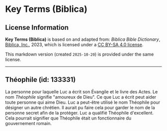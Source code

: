 # Key Terms (Biblica)

## License Information

**Key Terms (Biblica)** is based on and adapted from: _Biblica Bible Dictionary_, [Biblica, Inc.](https://www.biblica.com/), 2023, which is licensed under a [CC BY-SA 4.0 license](https://creativecommons.org/licenses/by-sa/4.0/legalcode.en).

This markdown version (created `2025-10-20`) is provided under the same license.



--------------------------------

## Théophile (id: 133331)

La personne pour laquelle Luc a écrit son Évangile et le livre des Actes. Le nom *Théophile* signifie "amoureux de Dieu". Ce que Luc a écrit peut aider toute personne qui aime Dieu. Luc a peut\-être utilisé le nom Théophile pour désigner un autre chrétien. Il aurait pu faire cela pour garder le nom de la personne secret afin de la protéger. Luc a qualifié Théophile d'excellent. Cela pourrait signifier que Théophile était un fonctionnaire du gouvernement romain.


